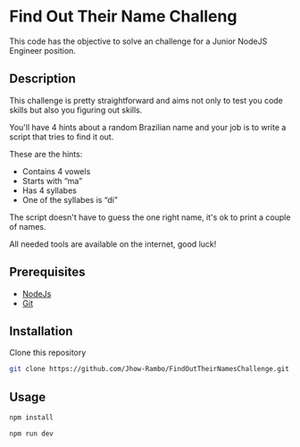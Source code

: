 # Find Out Their Name Challeng

This code has the objective to solve an challenge for a Junior NodeJS Engineer position.

## Description

This challenge is pretty straightforward and aims not only to test you code skills but also you figuring out skills.

You'll have 4 hints about a random Brazilian name and your job is to write a script that tries to find it out.

These are the hints:

- Contains 4 vowels
- Starts with “ma”
- Has 4 syllabes
- One of the syllabes is “di”

The script doesn't have to guess the one right name, it's ok to print a couple of names.

All needed tools are available on the internet, good luck!

## Prerequisites
- [NodeJs](https://nodejs.org/en/)
- [Git](https://git-scm.com/)

## Installation

Clone this repository

```bash
git clone https://github.com/Jhow-Rambo/FindOutTheirNamesChallenge.git
```

## Usage

```bash
npm install
```

```bash
npm run dev
```